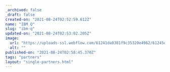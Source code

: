 ```yaml
---
_archived: false
_draft: false
created-on: "2021-08-24T02:52:59.612Z"
name: "IBM Q"
slug: "ibm-q"
updated-on: "2021-08-24T02:53:02.205Z"
image:
  url: "https://uploads-ssl.webflow.com/61241da8381f9c35320e4962/61245eec5f725e2a66bd4ef5_IBMQ_Partner-removebg-preview.png"
  alt: ""
published-on: "2021-08-24T02:58:45.370Z"
tags: "partners"
layout: "single-partners.html"
---
```



